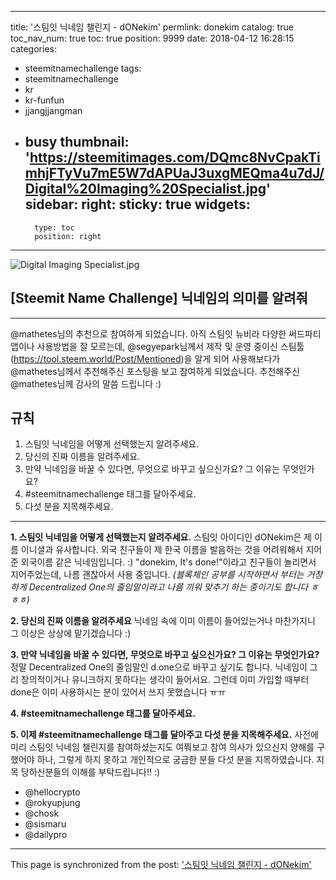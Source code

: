
---
title: '스팀잇 닉네임 챌린지 - dONekim'
permlink: donekim
catalog: true
toc_nav_num: true
toc: true
position: 9999
date: 2018-04-12 16:28:15
categories:
- steemitnamechallenge
tags:
- steemitnamechallenge
- kr
- kr-funfun
- jjangjjangman
- busy
thumbnail: 'https://steemitimages.com/DQmc8NvCpakTimhjFTyVu7mE5W7dAPUaJ3uxgMEQma4u7dJ/Digital%20Imaging%20Specialist.jpg'
sidebar:
    right:
        sticky: true
widgets:
    -
        type: toc
        position: right
---


![Digital Imaging Specialist.jpg](https://steemitimages.com/DQmc8NvCpakTimhjFTyVu7mE5W7dAPUaJ3uxgMEQma4u7dJ/Digital%20Imaging%20Specialist.jpg)


## [Steemit Name Challenge] 닉네임의 의미를 알려줘
***


@mathetes님의 추천으로 참여하게 되었습니다.
아직 스팀잇 뉴비라 다양한 써드파티앱이나 사용방법을 잘 모르는데, @segyepark님께서 제작 및 운영 중이신 스팀툴(https://tool.steem.world/Post/Mentioned)을 알게 되어 사용해보다가 @mathetes님께서 추천해주신 포스팅을 보고 참여하게 되었습니다. 추천해주신 @mathetes님께 감사의 말씀 드립니다 :)

## 규칙
1. 스팀잇 닉네임을 어떻게 선택했는지 알려주세요.
2. 당신의 진짜 이름을 알려주세요.
3. 만약 닉네임을 바꿀 수 있다면, 무엇으로 바꾸고 싶으신가요? 그 이유는 무엇인가요?
4. #steemitnamechallenge 태그를 달아주세요.
5. 다섯 분을 지목해주세요.

***

**1. 스팀잇 닉네임을 어떻게 선택했는지 알려주세요.**
스팀잇 아이디인 dONekim은 제 이름 이니셜과 유사합니다. 외국 친구들이 제 한국 이름을 발음하는 것을 어려워해서 지어준 외국이름 같은 닉네임입니다. :) "donekim, It's done!"이라고 친구들이 놀리면서 지어주었는데, 나름 괜찮아서 사용 중입니다. 
*(블록체인 공부를 시작하면서 부터는 거창하게 Decentralized One의 줄임말이라고 나름 끼워 맞추기 하는 중이기도 합니다 ㅎㅎㅎ)*

**2. 당신의 진짜 이름을 알려주세요**
닉네임 속에 이미 이름이 들어있는거나 마찬가지니 그 이상은 상상에 맡기겠습니다 :)

**3. 만약 닉네임을 바꿀 수 있다면, 무엇으로 바꾸고 싶으신가요? 그 이유는 무엇인가요?**
정말 Decentralized One의 줄임말인 d.one으로 바꾸고 싶기도 합니다. 닉네임이 그리 창의적이거나 유니크하지 못하다는 생각이 들어서요. 그런데 이미 가입할 때부터 done은 이미 사용하시는 분이 있어서 쓰지 못했습니다 ㅠㅠ

**4.  #steemitnamechallenge 태그를 달아주세요.**

**5. 이제 #steemitnamechallenge 태그를 달아주고 다섯 분을 지목해주세요.**
사전에 미리 스팀잇 닉네임 챌린지를 참여하셨는지도 여쭤보고 참여 의사가 있으신지 양해를 구했어야 하나, 그렇게 하지 못하고 개인적으로 궁금한 분들 다섯 분을 지목하였습니다. 지목 당하신분들의 이해를 부탁드립니다!! :)
- @hellocrypto
- @rokyupjung
- @chosk
- @sismaru
- @dailypro

- - -

This page is synchronized from the post: ['스팀잇 닉네임 챌린지 - dONekim'](https://steemit.com/@donekim/donekim)
